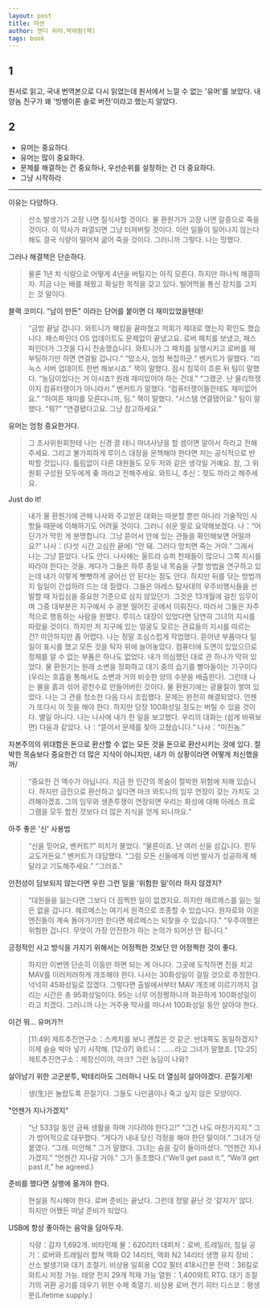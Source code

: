 ```yaml
---
layout: post
title: 마션
author: 앤디 위어,박아람(역)
tags: book
---
```


## 1
원서로 읽고, 국내 번역본으로 다시 읽었는데 원서에서 느낄 수 없는 '유머'를 보았다. 내 양놈 친구가 왜 '빙뱅이론 솔로 버전'이라고 했는지 알았다.

## 2
* 유머는 중요하다.
* 유머는 많이 중요하다.
* 문제를 해결하는 건 중요하나, 우선순위를 설정하는 건 더 중요하다.
* 그냥 시작하라

----

이유는 다양하다.
> 산소 발생기가 고장 나면 질식사할 것이다. 물 환원기가 고장 나면 갈증으로 죽을 것이다. 이 막사가 파열되면 그냥 터져버릴 것이다. 이런 일들이 일어나지 않는다 해도 결국 식량이 떨어져 굶어 죽을 것이다. 그러니까 그렇다. 나는 망했다.

그러나 해결책은 단순하다.
> 물론 1년 치 식량으로 어떻게 4년을 버틸지는 아직 모른다. 하지만 하나씩 해결하자. 지금 나는 배를 채웠고 확실한 목적을 갖고 있다. 빌어먹을 통신 장치를 고치는 것 말이다.

블랙 코미디. "남이 만든" 이라는 단어를 붙이면 더 재미있었을텐데!
> “금방 끝날 겁니다. 와트니가 해킹을 끝마쳤고 저희가 제대로 했는지 확인도 했습니다. 패스파인더 OS 업데이트도 문제없이 끝냈고요. 로버 패치를 보냈고, 패스파인더가 그것을 다시 전송했습니다. 와트니가 그 패치를 실행시키고 로버를 재부팅하기만 하면 연결될 겁니다.”
“맙소사, 엄청 복잡하군.”
벤커트가 말했다.
“리눅스 서버 업데이트 한번 해보시죠.”
잭이 말했다.
잠시 침묵이 흐른 뒤 팀이 말했다.
“농담이었다는 거 아시죠? 원래 재미있어야 하는 건데.”
“그랬군. 난 물리학쟁이지 컴퓨터쟁이가 아니라서.”
벤커트가 말했다.
“컴퓨터쟁이들한테도 재미없어요.”
“하여튼 재미를 모른다니까, 팀.”
잭이 말했다.
“시스템 연결됐어요.”
팀이 말했다.
“뭐?”
“연결됐다고요. 그냥 참고하세요.”

유머는 엄청 중요한거다.
> 그 조사위원회한테 나는 신경 끌 테니 마녀사냥을 할 셈이면 알아서 하라고 전해주세요. 그리고 불가피하게 루이스 대장을 문책해야 한다면 저는 공식적으로 반박할 것입니다. 틀림없이 다른 대원들도 모두 저와 같은 생각일 거예요. 참, 그 위원회 구성원 모두에게 좆 까라고 전해주세요. 와트니, 추신：젖도 까라고 해주세요.

Just do it!
> 내가 물 환원기에 관해 나사와 주고받은 대화는 따분할 뿐만 아니라 기술적인 사항들 때문에 이해하기도 어려울 것이다. 그러니 쉬운 말로 요약해보겠다.
나：“어딘가가 막힌 게 분명합니다. 그냥 뜯어서 안에 있는 관들을 확인해보면 어떨까요?”
나사：(다섯 시간 고심한 끝에) “안 돼. 그러다 망치면 죽는 거야.”
그래서 나는 그냥 뜯었다.
나도 안다. 나사에는 울트라 슈퍼 천재들이 많으니 그쪽 지시를 따라야 한다는 것을. 게다가 그들은 하루 종일 내 목숨을 구할 방법을 연구하고 있는데 내가 이렇게 뻣뻣하게 굴어선 안 된다는 점도 안다.
하지만 뒤를 닦는 방법까지 일일이 간섭하려 드는 데 질렸다. 그들은 아레스 탐사대의 우주비행사들을 선발할 때 자립심을 중요한 기준으로 삼지 않았던가. 그것은 13개월에 걸친 임무이며 그중 대부분은 지구에서 수 광분 떨어진 곳에서 이뤄진다. 따라서 그들은 자주적으로 행동하는 사람을 원했다.
루이스 대장이 있었다면 당연히 그녀의 지시를 따랐을 것이다. 하지만 저 지구에 있는 얼굴도 모르는 관료들의 지시를 따르는 건? 미안하지만 좀 어렵다.
나는 정말 조심스럽게 작업했다. 뜯어낸 부품마다 일일이 표시를 했고 모든 것을 탁자 위에 늘어놓았다. 컴퓨터에 도면이 있었으므로 정체를 알 수 없는 부품은 하나도 없었다.
내가 의심했던 대로 관 하나가 막혀 있었다. 물 환원기는 원래 소변을 정화하고 대기 중의 습기를 빨아들이는 기구이다(우리는 호흡을 통해서도 소변과 거의 비슷한 양의 수분을 배출한다). 그런데 나는 물을 흙과 섞어 광천수로 만들어버린 것이다. 물 환원기에는 광물질이 쌓여 있었다.
나는 그 관을 청소한 다음 다시 조립했다. 문제는 완전히 해결되었다. 언젠가 또다시 이 짓을 해야 한다. 하지만 당장 100화성일 정도는 버틸 수 있을 것이다. 별일 아니다.
나는 나사에 내가 한 일을 보고했다. 우리의 대화는 (쉽게 바꿔보면) 다음과 같았다.
나：“뜯어서 문제를 찾아 고쳤습니다.”
나사：“미친놈.”

자본주의의 위대함은 돈으로 환산할 수 없는 모든 것을 돈으로 환산시키는 것에 있다. 절박한 목숨보다 중요한건 더 많은 지식이 아니지만, 내가 이 상황이라면 어떻게 처신했을까/
> “중요한 건 액수가 아닙니다. 지금 한 인간의 목숨이 절박한 위험에 처해 있습니다. 하지만 금전으로 환산하고 싶다면 마크 와트니의 임무 연장이 갖는 가치도 고려해야겠죠. 그의 임무와 생존투쟁이 연장되면 우리는 화성에 대해 아레스 프로그램을 모두 합친 것보다 더 많은 지식을 얻게 되니까요.”

아주 좋은 '신' 사용법
> “신을 믿어요, 벤커트?”
미치가 물었다.
“물론이죠. 난 여러 신을 섬깁니다. 힌두교도거든요.”
벤커트가 대답했다.
“그럼 모든 신들에게 이번 발사가 성공하게 해달라고 기도해주세요.”
“그러죠.”

안전성이 담보되지 않는다면 우린 그런 일을 '위험한 일'이라 하지 않겠지?
> “대원들을 잃는다면 그보다 더 끔찍한 일이 없겠지요. 하지만 헤르메스를 잃는 일은 없을 겁니다. 헤르메스는 여기서 원격으로 조종할 수 있습니다. 원자로와 이온엔진들이 계속 돌아가기만 한다면 헤르메스는 되찾을 수 있습니다."
“우주여행은 위험한 겁니다. 무엇이 가장 안전한가 하는 논의가 되어선 안 됩니다.”

긍정적인 사고 방식을 가지기 위해서는 어정쩍한 것보단 안 어정쩍한 것이 좋다. 
> 하지만 이번엔 단순히 이동만 하면 되는 게 아니다. 그곳에 도착하면 진을 치고 MAV를 이러저러하게 개조해야 한다. 나사는 30화성일이 걸릴 것으로 추정한다. 넉넉히 45화성일로 잡겠다. 그렇다면 출발에서부터 MAV 개조에 이르기까지 걸리는 시간은 총 95화성일이다. 95는 너무 어정쩡하니까 화끈하게 100화성일이라고 치겠다.
그러니까 나는 거주용 막사를 떠나서 100화성일 동안 살아야 한다.

이건 뭐... 유머가?!
> [11:49] 제트추진연구소：스케치를 보니 괜찮은 것 같군. 반대쪽도 동일하겠지? 이제 슬슬 박아 넣기 시작해.
[12:07] 와트니：……라고 그녀가 말했죠.
[12:25] 제트추진연구소：제정신이야, 마크? 그런 농담이 나와?

살아남기 위한 고군분투, 박테리아도 그러하니 나도 더 열심히 살아야겠다. 끈질기게!
> 생(生)은 놀랍도록 끈질기다. 그들도 나만큼이나 죽고 싶지 않은 모양이다.

"언젠가 지나가겠지"
> “난 533일 동안 금욕 생활을 하며 기다려야 한다고!”
“그건 나도 마찬가지지.”
그가 방어적으로 대꾸했다.
“게다가 내내 당신 걱정을 해야 한단 말이야.”
그녀가 덧붙였다.
“그래. 미안해.”
그가 말했다.
그녀는 숨을 깊이 들이마셨다.
“언젠간 지나가겠지.”
“언젠간 지나갈 거야.”
그가 동조했다.(“We’ll get past it.”, “We’ll get past it,” he agreed.)

준비를 했다면 실행에 옮겨야 한다.
> 현실을 직시해야 한다. 로버 준비는 끝났다. 그런데 정말 끝난 것 ‘같지가’ 않다. 하지만 어쨌든 떠날 준비가 되었다.

USB에 항상 좋아하는 음악을 담아두자.
> 식량：감자 1,692개. 비타민제
물：620리터
대피처：로버, 트레일러, 침실
공기：로버와 트레일러 합쳐 액화 O2 14리터, 액화 N2 14리터
생명 유지 장비：산소 발생기와 대기 조절기. 비상용 일회용 CO2 필터 418시간분
전력：36킬로와트시 저장 가능. 태양 전지 29개 적재 가능
열원：1,400와트 RTG. 대기 조절기의 귀환 공기를 데우기 위한 수제 축열기. 비상용 로버 전기 히터
디스코：평생분(Lifetime supply.)
